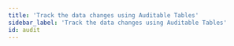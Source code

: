 ```yaml
---
title: 'Track the data changes using Auditable Tables'
sidebar_label: 'Track the data changes using Auditable Tables'
id: audit
---
```

